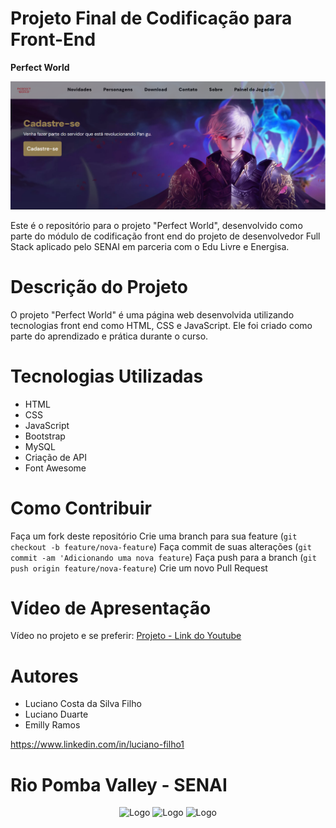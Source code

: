 
# Projeto Final de Codificação para Front-End

**Perfect World**

<p align="center">
    <img src="imagem.png" alt="Logo">
</p>

Este é o repositório para o projeto "Perfect World", desenvolvido como parte do módulo de codificação front end do projeto de desenvolvedor Full Stack aplicado pelo SENAI em parceria com o Edu Livre e Energisa.

# Descrição do Projeto

O projeto "Perfect World" é uma página web desenvolvida utilizando tecnologias front end como HTML, CSS e JavaScript. Ele foi criado como parte do aprendizado e prática durante o curso.

# Tecnologias Utilizadas

- HTML
- CSS
- JavaScript
- Bootstrap
- MySQL
- Criação de API
- Font Awesome

# Como Contribuir
Faça um fork deste repositório
Crie uma branch para sua feature (`git checkout -b feature/nova-feature`)
Faça commit de suas alterações (`git commit -am 'Adicionando uma nova feature`)
Faça push para a branch (`git push origin feature/nova-feature`)
Crie um novo Pull Request


# Vídeo de Apresentação
Vídeo no projeto e se preferir: [Projeto - Link do Youtube](https://youtu.be/oi_CPjHT1gI)

# Autores

- Luciano Costa da Silva Filho
- Luciano Duarte
- Emilly Ramos

https://www.linkedin.com/in/luciano-filho1

# Rio Pomba Valley - SENAI 

<p align="center">
    <img src="https://lh6.googleusercontent.com/proxy/qQbvb0Tf0mQZ5M6MFkiAxKJCfQ5hVANy2leKNGJ1BgqsfwBf_ukHRhFKMc1_CrvNrlgiDNNiMkrKFvBKGC_EjgftmE-PV9tQJJXoNf_OsykkYwtITGWh0Z3AucUSRO7teA1kCQ" width="280px" height="280px" alt="Logo">
    <img src="https://encrypted-tbn0.gstatic.com/images?q=tbn:ANd9GcRmkxuj3xAHq9Z6IRPfuuUGrpf4N31qsUsOM9dAy3RvvQ&s" width="280px" height="280px" alt="Logo">
    <img src="https://encrypted-tbn0.gstatic.com/images?q=tbn:ANd9GcSii8p8MOcd9omOxf3sP6HvlwM098roloMZPgs-elCUQQ&s" width="280px" height="280px" alt="Logo">
</p>
